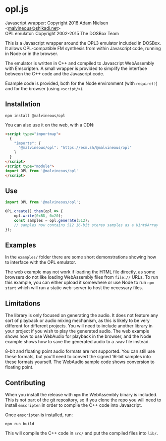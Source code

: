 # opl.js
Javascript wrapper: Copyright 2018 Adam Nielsen <<malvineous@shikadi.net>>  
OPL emulator: Copyright 2002-2015 The DOSBox Team  

This is a Javascript wrapper around the OPL3 emulator included in DOSBox.  It
allows OPL-compatible FM synthesis from within Javascript code, running in Node
or in the browser.

The emulator is written in C++ and compiled to Javascript WebAssembly with
Emscripten.  A small wrapper is provided to simplify the interface between the
C++ code and the Javascript code.

Example code is provided, both for the Node environment (with `require()`) and
for the browser (using `<script/>`).

## Installation
```
npm install @malvineous/opl
```

You can also use it on the web, with a CDN:

```html
<script type="importmap">
  {
    "imports": {
      "@malvineous/opl": "https://esm.sh/@malvineous/opl"
    }
  }
</script>
<script type="module">
import OPL from '@malvineous/opl'
</script>
```

## Use

```js
import OPL from '@malvineous/opl';

OPL.create().then(opl => {
    opl.write(0xBD, 0x20);
    const samples = opl.generate(512);
    // samples now contains 512 16-bit stereo samples as a Uint8Array
});
```

## Examples

In the `examples/` folder there are some short demonstrations showing how to
interface with the OPL emulator.

The web example may not work if loading the HTML file directly, as some browsers
do not like loading WebAssembly files from `file://` URLs.  To run this example,
you can either upload it somewhere or use Node to run `npm start` which
will run a static web-server to host the necessary files.

## Limitations

The library is only focused on generating the audio.  It does not feature any
sort of playback or audio mixing mechanism, as this is likely to be very
different for different projects.  You will need to include another library in
your project if you wish to play the generated audio.  The web example shows how
to use WebAudio for playback in the browser, and the Node example shows how to
save the generated audio to a .wav file instead.

8-bit and floating point audio formats are not supported.  You can still use
these formats, but you'll need to convert the signed 16-bit samples into these
formats yourself.  The WebAudio sample code shows conversion to floating point.

## Contributing

When you install the release with `npm` the WebAssembly binary is included.
This is not part of the git repository, so if you clone the repo you will need
to install `emscripten` in order to compile the C++ code into Javascript.

Once `emscripten` is installed, run:

```
npm run build
```

This will compile the C++ code in `src/` and put the compiled files into `lib/`.
